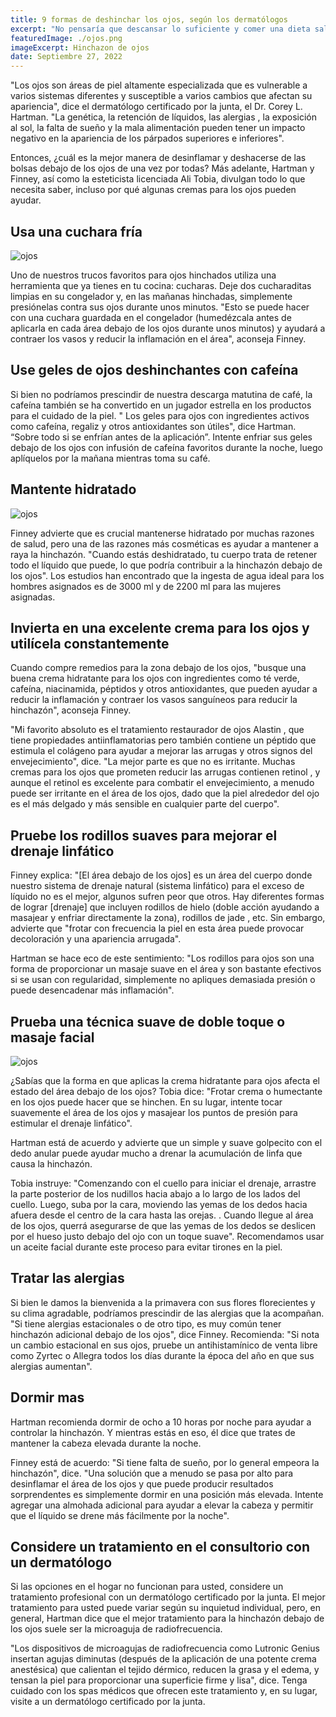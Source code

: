 ```yaml
---
title: 9 formas de deshinchar los ojos, según los dermatólogos
excerpt: "No pensaría que descansar lo suficiente y comer una dieta saludable haría que la hinchazón debajo de los ojos desapareciera, pero, por desgracia, todavía vemos bolsas debajo de los ojos. Los cambios debajo de los ojos son inevitables a medida que envejecemos (decoloración oscura o azulada, apariencia deprimida, hinchazón, bolsas , etc.), dice el dermatólogo certificado por la junta, el Dr. Robert Finney. Es necesario identificar la causa de la hinchazón debajo de los ojos antes de determinar cómo ayudar a tratarla"
featuredImage: ./ojos.png
imageExcerpt: Hinchazon de ojos
date: Septiembre 27, 2022
---
```


"Los ojos son áreas de piel altamente especializada que es vulnerable a varios sistemas diferentes y susceptible a varios cambios que afectan su apariencia", dice el dermatólogo certificado por la junta, el Dr. Corey L. Hartman. "La genética, la retención de líquidos, las alergias , la exposición al sol, la falta de sueño y la mala alimentación pueden tener un impacto negativo en la apariencia de los párpados superiores e inferiores".

Entonces, ¿cuál es la mejor manera de desinflamar y deshacerse de las bolsas debajo de los ojos de una vez por todas? Más adelante, Hartman y Finney, así como la esteticista licenciada Ali Tobia, divulgan todo lo que necesita saber, incluso por qué algunas cremas para los ojos pueden ayudar.

## Usa una cuchara fría

![ojos](./3.jpg)

Uno de nuestros trucos favoritos para ojos hinchados utiliza una herramienta que ya tienes en tu cocina: cucharas. Deje dos cucharaditas limpias en su congelador y, en las mañanas hinchadas, simplemente presiónelas contra sus ojos durante unos minutos. "Esto se puede hacer con una cuchara guardada en el congelador (humedézcala antes de aplicarla en cada área debajo de los ojos durante unos minutos) y ayudará a contraer los vasos y reducir la inflamación en el área", aconseja Finney.

## Use geles de ojos deshinchantes con cafeína

Si bien no podríamos prescindir de nuestra descarga matutina de café, la cafeína también se ha convertido en un jugador estrella en los productos para el cuidado de la piel. " Los geles para ojos con ingredientes activos como cafeína, regaliz y otros antioxidantes son útiles", dice Hartman. “Sobre todo si se enfrían antes de la aplicación”. Intente enfriar sus geles debajo de los ojos con infusión de cafeína favoritos durante la noche, luego aplíquelos por la mañana mientras toma su café.

## Mantente hidratado

![ojos](./2.jpg)

Finney advierte que es crucial mantenerse hidratado por muchas razones de salud, pero una de las razones más cosméticas es ayudar a mantener a raya la hinchazón. "Cuando estás deshidratado, tu cuerpo trata de retener todo el líquido que puede, lo que podría contribuir a la hinchazón debajo de los ojos". Los estudios han encontrado que la ingesta de agua ideal para los hombres asignados es de 3000 ml y de 2200 ml para las mujeres asignadas.

## Invierta en una excelente crema para los ojos y utilícela constantemente

Cuando compre remedios para la zona debajo de los ojos, "busque una buena crema hidratante para los ojos con ingredientes como té verde, cafeína, niacinamida, péptidos y otros antioxidantes, que pueden ayudar a reducir la inflamación y contraer los vasos sanguíneos para reducir la hinchazón", aconseja Finney.

"Mi favorito absoluto es el tratamiento restaurador de ojos Alastin , que tiene propiedades antiinflamatorias pero también contiene un péptido que estimula el colágeno para ayudar a mejorar las arrugas y otros signos del envejecimiento", dice. "La mejor parte es que no es irritante. Muchas cremas para los ojos que prometen reducir las arrugas contienen retinol , y aunque el retinol es excelente para combatir el envejecimiento, a menudo puede ser irritante en el área de los ojos, dado que la piel alrededor del ojo es el más delgado y más sensible en cualquier parte del cuerpo".

## Pruebe los rodillos suaves para mejorar el drenaje linfático

Finney explica: "[El área debajo de los ojos] es un área del cuerpo donde nuestro sistema de drenaje natural (sistema linfático) para el exceso de líquido no es el mejor, algunos sufren peor que otros. Hay diferentes formas de lograr [drenaje] que incluyen rodillos de hielo (doble acción ayudando a masajear y enfriar directamente la zona), rodillos de jade , etc. Sin embargo, advierte que "frotar con frecuencia la piel en esta área puede provocar decoloración y una apariencia arrugada".

Hartman se hace eco de este sentimiento: "Los rodillos para ojos son una forma de proporcionar un masaje suave en el área y son bastante efectivos si se usan con regularidad, simplemente no apliques demasiada presión o puede desencadenar más inflamación".

## Prueba una técnica suave de doble toque o masaje facial

![ojos](./1.jpg)

¿Sabías que la forma en que aplicas la crema hidratante para ojos afecta el estado del área debajo de los ojos? Tobia dice: "Frotar crema o humectante en los ojos puede hacer que se hinchen. En su lugar, intente tocar suavemente el área de los ojos y masajear los puntos de presión para estimular el drenaje linfático".

Hartman está de acuerdo y advierte que un simple y suave golpecito con el dedo anular puede ayudar mucho a drenar la acumulación de linfa que causa la hinchazón.

Tobia instruye: "Comenzando con el cuello para iniciar el drenaje, arrastre la parte posterior de los nudillos hacia abajo a lo largo de los lados del cuello. Luego, suba por la cara, moviendo las yemas de los dedos hacia afuera desde el centro de la cara hasta las orejas. . Cuando llegue al área de los ojos, querrá asegurarse de que las yemas de los dedos se deslicen por el hueso justo debajo del ojo con un toque suave". Recomendamos usar un aceite facial durante este proceso para evitar tirones en la piel.

## Tratar las alergias

Si bien le damos la bienvenida a la primavera con sus flores florecientes y su clima agradable, podríamos prescindir de las alergias que la acompañan. "Si tiene alergias estacionales o de otro tipo, es muy común tener hinchazón adicional debajo de los ojos", dice Finney. Recomienda: "Si nota un cambio estacional en sus ojos, pruebe un antihistamínico de venta libre como Zyrtec o Allegra todos los días durante la época del año en que sus alergias aumentan".

## Dormir mas

Hartman recomienda dormir de ocho a 10 horas por noche para ayudar a controlar la hinchazón. Y mientras estás en eso, él dice que trates de mantener la cabeza elevada durante la noche.

Finney está de acuerdo: "Si tiene falta de sueño, por lo general empeora la hinchazón", dice. "Una solución que a menudo se pasa por alto para desinflamar el área de los ojos y que puede producir resultados sorprendentes es simplemente dormir en una posición más elevada. Intente agregar una almohada adicional para ayudar a elevar la cabeza y permitir que el líquido se drene más fácilmente por la noche".

## Considere un tratamiento en el consultorio con un dermatólogo

Si las opciones en el hogar no funcionan para usted, considere un tratamiento profesional con un dermatólogo certificado por la junta. El mejor tratamiento para usted puede variar según su inquietud individual, pero, en general, Hartman dice que el mejor tratamiento para la hinchazón debajo de los ojos suele ser la microaguja de radiofrecuencia.

"Los dispositivos de microagujas de radiofrecuencia como Lutronic Genius insertan agujas diminutas (después de la aplicación de una potente crema anestésica) que calientan el tejido dérmico, reducen la grasa y el edema, y ​​tensan la piel para proporcionar una superficie firme y lisa", dice. Tenga cuidado con los spas médicos que ofrecen este tratamiento y, en su lugar, visite a un dermatólogo certificado por la junta.
